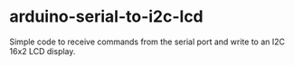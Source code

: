 # arduino-serial-to-i2c-lcd
Simple code to receive commands from the serial port and write to an I2C 16x2 LCD display.
